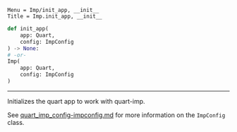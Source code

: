 ```
Menu = Imp/init_app, __init__
Title = Imp.init_app, __init__
```

```python
def init_app(
    app: Quart,
    config: ImpConfig
) -> None:
# -or- 
Imp(
    app: Quart,
    config: ImpConfig
)
```

---

Initializes the quart app to work with quart-imp.

See [quart_imp_config-impconfig.md](quart_imp_config-impconfig.html) for more information on the `ImpConfig` class.
